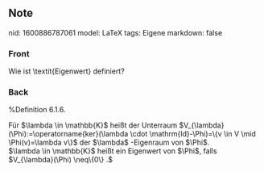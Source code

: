 ## Note
nid: 1600886787061
model: LaTeX
tags: Eigene
markdown: false

### Front
Wie ist \textit{Eigenwert} definiert?

### Back
%Definition 6.1.6.
<div>
  Für $\lambda \in \mathbb{K}$ heißt der Unterraum
  $V_{\lambda}(\Phi):=\operatorname{ker}(\lambda \cdot
  \mathrm{Id}-\Phi)=\{v \in V \mid \Phi(v)=\lambda v\}$ der
  $\lambda$ -Eigenraum von $\Phi$.
</div>
<div>
  $\lambda \in \mathbb{K}$ heißt ein Eigenwert von $\Phi$, falls
  $V_{\lambda}(\Phi) \neq\{0\} .$
</div>
